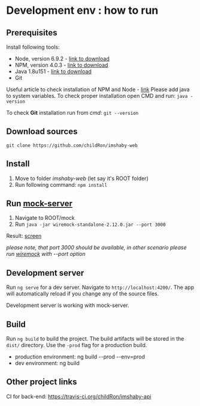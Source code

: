 # Development env : how to run


## Prerequisites

Install following tools:

* Node, version 6.9.2 - [link to download](https://nodejs.org/en/download/releases/)
* NPM, version 4.0.3 - [link to download]() 
* Java 1.8u151 - [link to download](http://www.oracle.com/technetwork/java/javase/downloads/jdk8-downloads-2133151.html)
* Git

Useful article to check installation of NPM and Node - [link](http://blog.teamtreehouse.com/install-node-js-npm-windows)
Please add java to system variables. To check proper installation open CMD and run: ```java -version```

To check **Git** installation run from *cmd*: ```git --version```

## Download sources

`git clone https://github.com/childRon/imshaby-web`

## Install

1. Move to folder *imshaby-web* (let say it's ROOT folder)
2. Run following command: `npm install`

## Run [mock-server](http://wiremock.org/docs/running-standalone/)

1. Navigate to ROOT/mock
2. Run `java -jar wiremock-standalone-2.12.0.jar --port 3000`

Result: [screen](https://www.screencast.com/t/w5dZb3pXPm4n)

*please note, that port 3000 should be available, in other scenario please run [wiremock](http://wiremock.org/docs/running-standalone/) with --port option*

## Development server
Run `ng serve` for a dev server. Navigate to `http://localhost:4200/`. The app will automatically reload if you change any of the source files.

Development server is working with mock-server.

## Build

Run `ng build` to build the project. The build artifacts will be stored in the `dist/` directory. Use the `-prod` flag for a production build.

* production environment: ng build --prod --env=prod
* dev environment: ng build



## Other project links

CI for back-end: https://travis-ci.org/childRon/imshaby-api

